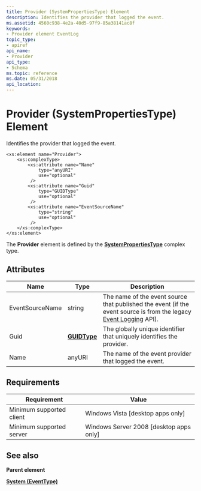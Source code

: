 ```yaml
---
title: Provider (SystemPropertiesType) Element
description: Identifies the provider that logged the event.
ms.assetid: 4560c938-4e2a-40d5-97f9-85a38141ac8f
keywords:
- Provider element EventLog
topic_type:
- apiref
api_name:
- Provider
api_type:
- Schema
ms.topic: reference
ms.date: 05/31/2018
api_location: 
---
```


# Provider (SystemPropertiesType) Element

Identifies the provider that logged the event.

``` syntax
<xs:element name="Provider">
    <xs:complexType>
        <xs:attribute name="Name"
            type="anyURI"
            use="optional"
         />
        <xs:attribute name="Guid"
            type="GUIDType"
            use="optional"
         />
        <xs:attribute name="EventSourceName"
            type="string"
            use="optional"
         />
    </xs:complexType>
</xs:element>
```

The **Provider** element is defined by the [**SystemPropertiesType**](eventschema-systempropertiestype-complextype.md) complex type.

## Attributes



| Name            | Type                                                | Description                                                                                                                                        |
|-----------------|-----------------------------------------------------|----------------------------------------------------------------------------------------------------------------------------------------------------|
| EventSourceName | string                                              | The name of the event source that published the event (if the event source is from the legacy [Event Logging](/windows/desktop/EventLog/event-logging) API).<br/> |
| Guid            | [**GUIDType**](eventschema-guidtype-simpletype.md) | The globally unique identifier that uniquely identifies the provider.<br/>                                                                   |
| Name            | anyURI                                              | The name of the event provider that logged the event.<br/>                                                                                   |



## Requirements



| Requirement | Value |
|-------------------------------------|------------------------------------------------------|
| Minimum supported client<br/> | Windows Vista \[desktop apps only\]<br/>       |
| Minimum supported server<br/> | Windows Server 2008 \[desktop apps only\]<br/> |



## See also

<dl> <dt>

**Parent element**
</dt> <dt>

[**System (EventType)**](eventschema-system-eventtype-element.md)
</dt> </dl>

 

